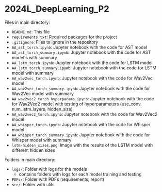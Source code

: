 # 2024L_DeepLearning_P2

Files in main directory:
- `README.md`: This file
- `requirements.txt`: Required packages for the project
- `.gitignore`: Files to ignore in the repository
- `AA_ast_torch.ipynb`: Jupyter notebook with the code for AST model
- `AA_ast_torch_summary.ipynb`: Jupyter notebook with the code for AST model's with summary
- `AA_lstm_torch.ipynb`: Jupyter notebook with the code for LSTM model
- `AA_lstm_torch_summary.ipynb`: Jupyter notebook with the code for LSTM model with summary
- `AA_wav2vec_torch.ipynb`: Jupyter notebook with the code for Wav2Vec model
- `AA_wav2vec_torch_summary.ipynb`: Jupyter notebook with the code for Wav2Vec model with summary
- `AA_wav2vec2_torch_hyperparams.ipynb`: Jupyter notebook with the code for Wav2Vec2 model with testing of hyperparameters (use_conv, num_lstm_layers, hidden_size)
- `AA_wav2vec2_torch.ipynb`: Jupyter notebook with the code for Wav2Vec2 model
- `AA_whisper_torch.ipynb`: Jupyter notebook with the code for Whisper model
- `AA_whisper_torch_summary.ipynb`: Jupyter notebook with the code for Whisper model with summary
- `lstm-hidden_sizes.png`: Image with the results of the LSTM model with different hidden sizes

Folders in main directory:
- `logs/`: Folder with logs for the models
    - contains folders with logs for each model training and testing
- `PDFs/`: Folder with PDFs (requirements, report)
- `src/`: Folder with utils


